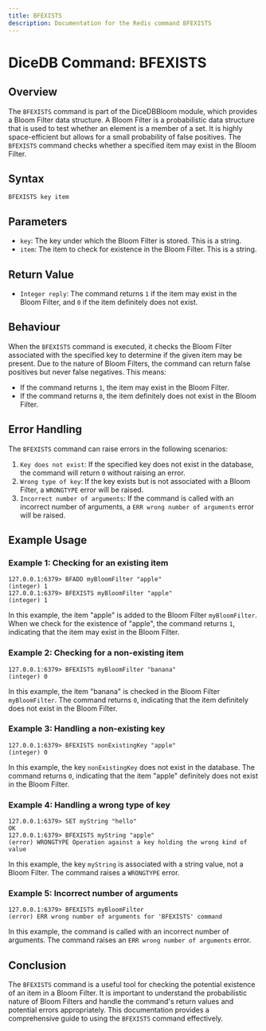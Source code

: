 ```yaml
---
title: BFEXISTS
description: Documentation for the Redis command BFEXISTS
---
```


# DiceDB Command: BFEXISTS

## Overview

The `BFEXISTS` command is part of the DiceDBBloom module, which provides a Bloom Filter data structure. A Bloom Filter is a probabilistic data structure that is used to test whether an element is a member of a set. It is highly space-efficient but allows for a small probability of false positives. The `BFEXISTS` command checks whether a specified item may exist in the Bloom Filter.

## Syntax

```plaintext
BFEXISTS key item
```

## Parameters

- `key`: The key under which the Bloom Filter is stored. This is a string.
- `item`: The item to check for existence in the Bloom Filter. This is a string.

## Return Value

- `Integer reply`: The command returns `1` if the item may exist in the Bloom Filter, and `0` if the item definitely does not exist.

## Behaviour

When the `BFEXISTS` command is executed, it checks the Bloom Filter associated with the specified key to determine if the given item may be present. Due to the nature of Bloom Filters, the command can return false positives but never false negatives. This means:

- If the command returns `1`, the item may exist in the Bloom Filter.
- If the command returns `0`, the item definitely does not exist in the Bloom Filter.

## Error Handling

The `BFEXISTS` command can raise errors in the following scenarios:

1. `Key does not exist`: If the specified key does not exist in the database, the command will return `0` without raising an error.
1. `Wrong type of key`: If the key exists but is not associated with a Bloom Filter, a `WRONGTYPE` error will be raised.
1. `Incorrect number of arguments`: If the command is called with an incorrect number of arguments, a `ERR wrong number of arguments` error will be raised.

## Example Usage

### Example 1: Checking for an existing item

```plaintext
127.0.0.1:6379> BFADD myBloomFilter "apple"
(integer) 1
127.0.0.1:6379> BFEXISTS myBloomFilter "apple"
(integer) 1
```

In this example, the item "apple" is added to the Bloom Filter `myBloomFilter`. When we check for the existence of "apple", the command returns `1`, indicating that the item may exist in the Bloom Filter.

### Example 2: Checking for a non-existing item

```plaintext
127.0.0.1:6379> BFEXISTS myBloomFilter "banana"
(integer) 0
```

In this example, the item "banana" is checked in the Bloom Filter `myBloomFilter`. The command returns `0`, indicating that the item definitely does not exist in the Bloom Filter.

### Example 3: Handling a non-existing key

```plaintext
127.0.0.1:6379> BFEXISTS nonExistingKey "apple"
(integer) 0
```

In this example, the key `nonExistingKey` does not exist in the database. The command returns `0`, indicating that the item "apple" definitely does not exist in the Bloom Filter.

### Example 4: Handling a wrong type of key

```plaintext
127.0.0.1:6379> SET myString "hello"
OK
127.0.0.1:6379> BFEXISTS myString "apple"
(error) WRONGTYPE Operation against a key holding the wrong kind of value
```

In this example, the key `myString` is associated with a string value, not a Bloom Filter. The command raises a `WRONGTYPE` error.

### Example 5: Incorrect number of arguments

```plaintext
127.0.0.1:6379> BFEXISTS myBloomFilter
(error) ERR wrong number of arguments for 'BFEXISTS' command
```

In this example, the command is called with an incorrect number of arguments. The command raises an `ERR wrong number of arguments` error.

## Conclusion

The `BFEXISTS` command is a useful tool for checking the potential existence of an item in a Bloom Filter. It is important to understand the probabilistic nature of Bloom Filters and handle the command's return values and potential errors appropriately. This documentation provides a comprehensive guide to using the `BFEXISTS` command effectively.

